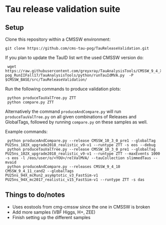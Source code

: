 # Tau release validation suite

## Setup

Clone this repository within a CMSSW environment:

    git clone https://github.com/cms-tau-pog/TauReleaseValidation.git

If you plan to update the TauID list wrt the used CMSSW version do:

     wget https://raw.githubusercontent.com/greyxray/TauAnalysisTools/CMSSW_9_4_X_tau-pog_RunIIFall17/TauAnalysisTools/python/runTauIdMVA.py  -P $CMSSW_BASE/src/TauReleaseValidation/

Run the following commands to produce validation plots:

     python produceTauValTree.py ZTT
     python compare.py ZTT

Alternatively the command `produceAndCompare.py` will run `produceTauValTree.py` on all given combinations of Releases and GlobalTags, followed by running `compare.py` on these samples as well.

Example commands:

     python produceAndCompare.py --release CMSSW_10_3_0_pre1 --globalTag PU25ns_102X_upgrade2018_realistic_v9-v1 --runtype ZTT -s eos --debug
     python produceTauValTree.py --release CMSSW_10_3_0_pre1 --globalTag PU25ns_102X_upgrade2018_realistic_v9-v1 --runtype ZTT --maxEvents 1000 -s eos -l /eos/user/o/<YOU>/relValMVA/ --tauCollection slimmedTaus --mvaid
     python produceAndCompare.py --releases CMSSW_9_4_10 CMSSW_9_4_11_cand2 --globalTags PU25ns_94X_mcRun2_asymptotic_v3_FastSim-v1 PU25ns_94X_mc2017_realistic_v15_FastSim-v1 --runtype ZTT -s das

## Things to do/notes

* Uses eostools from cmg-cmssw since the one in CMSSW is broken
* Add more samples (VBF Higgs, H+, ZEE)
* Finish setting up the different samples
